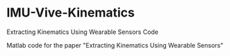 # IMU-Vive-Kinematics
Extracting Kinematics Using Wearable Sensors Code

Matlab code for the paper "Extracting Kinematics Using Wearable Sensors"
